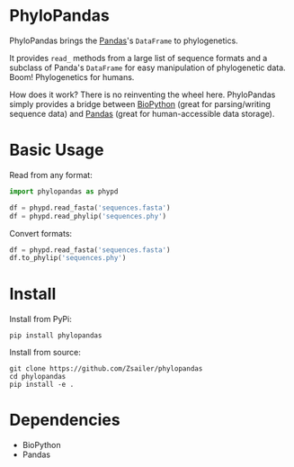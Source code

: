 # PhyloPandas

PhyloPandas brings the [Pandas](https://github.com/pandas-dev/pandas)'s `DataFrame` 
to phylogenetics. 

It provides `read_` methods from a large list of sequence formats and
a subclass of Panda's `DataFrame` for easy manipulation of phylogenetic data.
Boom! Phylogenetics for humans. 

How does it work? There is no reinventing the wheel here. PhyloPandas simply provides a
bridge between [BioPython](https://github.com/biopython/biopython) (great for parsing/writing sequence data) and [Pandas](https://github.com/pandas-dev/pandas) 
(great for human-accessible data storage).   

# Basic Usage

Read from any format:

```python
import phylopandas as phypd

df = phypd.read_fasta('sequences.fasta')
df = phypd.read_phylip('sequences.phy')

```

Convert formats:

```python
df = phypd.read_fasta('sequences.fasta')
df.to_phylip('sequences.phy')
```

# Install

Install from PyPi:

```
pip install phylopandas
```

Install from source:

```
git clone https://github.com/Zsailer/phylopandas
cd phylopandas
pip install -e .
```

# Dependencies

* BioPython
* Pandas
